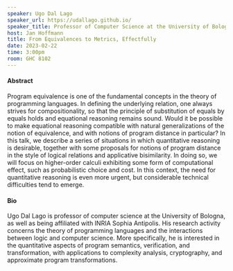 ```yaml
---
speaker: Ugo Dal Lago
speaker_url: https://udallago.github.io/
speaker_title: Professor of Computer Science at the University of Bologna
host: Jan Hoffmann
title: From Equivalences to Metrics, Effectfully
date: 2023-02-22
time: 3:00pm
room: GHC 8102
---
```


#### Abstract

Program equivalence is one of the fundamental concepts in the theory of
programming languages. In defining the underlying relation, one always
strives for compositionality, so that the principle of substitution of
equals by equals holds and equational reasoning remains sound. Would it be
possible to make equational reasoning compatible with natural
generalizations of the notion of equivalence, and with notions of program
distance in particular? In this talk, we describe a series of situations in
which quantitative reasoning is desirable, together with some proposals for
notions of program distance in the style of logical relations and
applicative bisimilarity. In doing so, we will focus on higher-order
calculi exhibiting some form of computational effect, such as probabilistic
choice and cost. In this context, the need for quantitative reasoning is
even more urgent, but considerable technical difficulties tend to emerge.

#### Bio

Ugo Dal Lago is professor of computer science at the University of Bologna,
as well as being affiliated with INRIA Sophia Antipolis. His research
activity concerns the theory of programming languages and the interactions
between logic and computer science. More specifically, he is interested in
the quantitative aspects of program semantics, verification, and
transformation, with applications to complexity analysis, cryptography, and
approximate program transformations.
